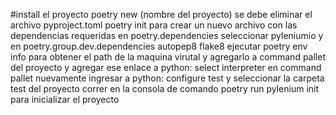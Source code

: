 #install el proyecto
poetry new (nombre del proyecto)
se debe eliminar el archivo pyproject.toml
poetry init para crear un nuevo archivo con las dependencias requeridas
en poetry.dependencies seleccionar pyleniumio
y en poetry.group.dev.dependencies autopep8 flake8
ejecutar poetry env info para obtener el path de la maquina virutal y agregarlo a command pallet del proyecto y agregar ese enlace a python: select interpreter
en command pallet nuevamente ingresar a python: configure test y seleccionar la carpeta test del proyecto
correr en la consola de comando poetry run pylenium init para inicializar el proyecto
